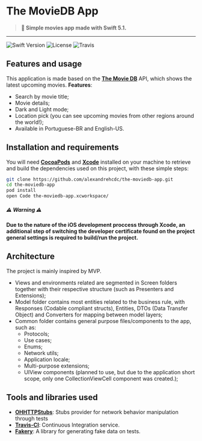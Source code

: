 # The MovieDB App
> **:movie_camera: Simple movies app made with Swift 5.1.**
___

![Swift Version](https://img.shields.io/badge/swift-5.0-orange.svg?style=flat-square)
![License](https://img.shields.io/github/license/mashape/apistatus.svg?style=flat-square)
![Travis](https://img.shields.io/travis/alexandrehcdc/the-moviedb-app?style=flat-square)

## Features and usage
This application is made based on the **[The Movie DB](https://www.themoviedb.org/)** API, which shows the latest upcoming movies.
**Features**:
- Search by movie title;
- Movie details;
- Dark and Light mode;
- Location pick (you can see upcoming movies from other regions around the world!);
- Available in Portuguese-BR and English-US.

## Installation and requirements
You will need **[CocoaPods](https://cocoapods.org/)** and **[Xcode](https://developer.apple.com/xcode/)** installed on your machine to retrieve and build the dependencies used on this project, with these simple steps:

```bash
git clone https://github.com/alexandrehcdc/the-moviedb-app.git
cd the-moviedb-app
pod install
open Code the-moviedb-app.xcworkspace/
```
##### :warning: Warning :warning:
**Due to the nature of the iOS development proccess through Xcode, an additional step of switching the developer certificate found on the project general settings is required to build/run the project.**

## Architecture
The project is mainly inspired by MVP. 
- Views and environments related are segmented in Screen folders together with their respective structure (such as Presenters and Extensions);
- Model folder contains most entities related to the business rule, with Responses (Codable compliant structs), Entities, DTOs (Data Transfer Object) and Converters for mapping between model layers;
- Common folder contains general purpose files/components to the app, such as:
  - Protocols;
  - Use cases;
  - Enums;
  - Network utils;
  - Application locale;
  - Multi-purpose extensions;
  - UIView components (planned to use, but due to the application short scope, only one CollectionViewCell component was created.);

## Tools and libraries used
* **[OHHTTPStubs](https://github.com/AliSoftware/OHHTTPStubs)**: Stubs provider for network behavior manipulation through tests
* **[Travis-CI](https://travis-ci.org/)**: Continuous Integration service.
* **[Fakery](https://github.com/vadymmarkov/Fakery)**: A library for generating fake data on tests.